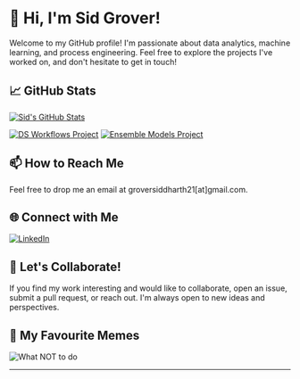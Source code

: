 # 👋 Hi, I'm Sid Grover!

Welcome to my GitHub profile! I'm passionate about data analytics, machine learning, and process engineering. Feel free to explore the projects I've worked on, and don't hesitate to get in touch!

## 📈 GitHub Stats

[![Sid's GitHub Stats](https://img.shields.io/badge/GitHub%20Stats-<killerninja8>)](https://github.com/killerninja8)

[![DS Workflows Project](https://img.shields.io/badge/DS%20Workflows%20Project-Public-blue)](https://github.com/UBC-MDS/dsci_522_group_8_bank_marketing_project)
[![Ensemble Models Project](https://img.shields.io/badge/Ensemble%20Models%20Project-Public-orange)](https://github.com/YourGitHubUsername/airbnbPopularity)

## 📫 How to Reach Me

Feel free to drop me an email at groversiddharth21[at]gmail.com.

## 🌐 Connect with Me

[![LinkedIn](https://img.shields.io/badge/LinkedIn-Connect-blue)](https://www.linkedin.com/in/sidg28)

## 🤝 Let's Collaborate!

If you find my work interesting and would like to collaborate, open an issue, submit a pull request, or reach out. I'm always open to new ideas and perspectives.

## 🤯 My Favourite Memes
![What NOT to do](https://images.thoughtbot.com/git-push-force-with-lease/XEDULrg2QsnzIGytOMfh_XFQLB.jpg)


---
